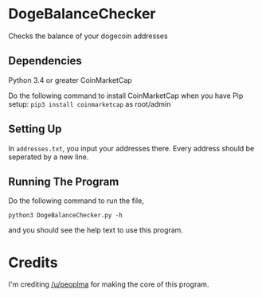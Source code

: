 # DogeBalanceChecker
Checks the balance of your dogecoin addresses

## Dependencies

Python 3.4 or greater
CoinMarketCap

Do the following command to install CoinMarketCap when you have Pip setup:
`pip3 install coinmarketcap` as root/admin

## Setting Up

In `addresses.txt`, you input your addresses there. Every address should be seperated by a new line.

## Running The Program

Do the following command to run the file,

`python3 DogeBalanceChecker.py -h`

and you should see the help text to use this program.

# Credits

I'm crediting [/u/peoplma](https://reddit.com/user/peoplma) for making the core of this program.
